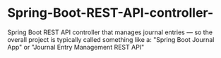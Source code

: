 # Spring-Boot-REST-API-controller-
Spring Boot REST API controller that manages journal entries — so the overall project is typically called something like a:  "Spring Boot Journal App" or "Journal Entry Management REST API"
